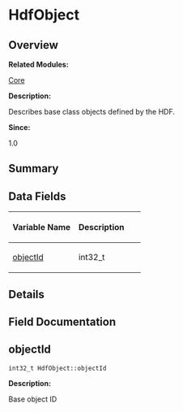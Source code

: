 # HdfObject<a name="EN-US_TOPIC_0000001054918155"></a>

## **Overview**<a name="section1786150479093530"></a>

**Related Modules:**

[Core](core.md)

**Description:**

Describes base class objects defined by the HDF. 

**Since:**

1.0

## **Summary**<a name="section402963886093530"></a>

## Data Fields<a name="pub-attribs"></a>

<a name="table878785170093530"></a>
<table><thead align="left"><tr id="row1594877370093530"><th class="cellrowborder" valign="top" width="50%" id="mcps1.1.3.1.1"><p id="p881886443093530"><a name="p881886443093530"></a><a name="p881886443093530"></a>Variable Name</p>
</th>
<th class="cellrowborder" valign="top" width="50%" id="mcps1.1.3.1.2"><p id="p278522265093530"><a name="p278522265093530"></a><a name="p278522265093530"></a>Description</p>
</th>
</tr>
</thead>
<tbody><tr id="row282206697093530"><td class="cellrowborder" valign="top" width="50%" headers="mcps1.1.3.1.1 "><p id="p462929253093530"><a name="p462929253093530"></a><a name="p462929253093530"></a><a href="hdfobject.md#a8618faeb67f830c63ac42828e232c544">objectId</a></p>
</td>
<td class="cellrowborder" valign="top" width="50%" headers="mcps1.1.3.1.2 "><p id="p258943856093530"><a name="p258943856093530"></a><a name="p258943856093530"></a>int32_t </p>
</td>
</tr>
</tbody>
</table>

## **Details**<a name="section1800586328093530"></a>

## **Field Documentation**<a name="section227684277093530"></a>

## objectId<a name="a8618faeb67f830c63ac42828e232c544"></a>

```
int32_t HdfObject::objectId
```

 **Description:**

Base object ID 


